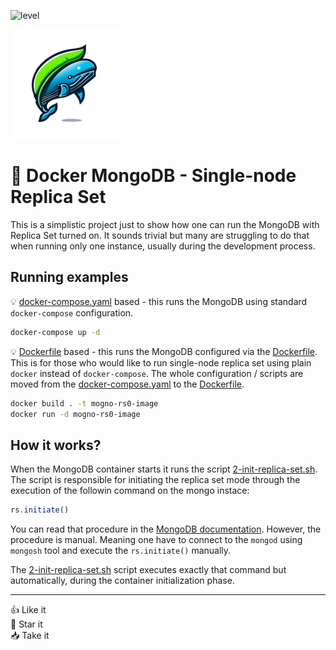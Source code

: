![level](https://img.shields.io/badge/level-beginner-brightgreen?style=flat-square)

![MongoDB Single-node Replica Set Logo Image](./docs/img/logo.png "Docker MongoDB - Single-node Replica Set Logo")

# 🐋 Docker MongoDB - Single-node Replica Set

This is a simplistic project just to show how one can run the MongoDB with Replica Set turned on.
It sounds trivial but many are struggling to do that when running only one instance, usually
during the development process.

## Running examples

💡 [docker-compose.yaml](./docker-compose.yaml) based - this runs the MongoDB using standard `docker-compose` configuration.
  
```bash
docker-compose up -d
```

💡 [Dockerfile](./Dockerfile) based - this runs the MongoDB configured via the [Dockerfile](./Dockerfile).
This is for those who would like to run single-node replica set using plain `docker` instead of `docker-compose`.
The whole configuration / scripts are moved from the [docker-compose.yaml](./docker-compose.yaml) to the [Dockerfile](./Dockerfile).

```bash
docker build . -t mogno-rs0-image
docker run -d mogno-rs0-image
```

## How it works?

When the MongoDB container starts it runs the script [2-init-replica-set.sh](./data/scripts/2-init-replica-set.sh).
The script is responsible for initiating the replica set mode through the execution of the followin command on the mongo instace:

```javascript
rs.initiate()
```

You can read that procedure in the [MongoDB documentation](https://www.mongodb.com/docs/manual/tutorial/convert-standalone-to-replica-set/). However, the procedure is manual. Meaning one have to connect to the `mongod` using `mongosh` tool and execute the `rs.initiate()` manually.

The [2-init-replica-set.sh](./data/scripts/2-init-replica-set.sh) script executes exactly that command
but automatically, during the container initialization phase.

---

👍 Like it\
🌠 Star it\
📥 Take it
